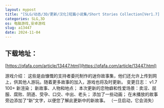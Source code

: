 ```yaml
---
layout: mypost
title: "[SLG/动态/3D/更新/汉化]短篇小说集/Short Stories Collection[Ver1.7][PC+安卓/700M]"
categories: SLG,3D
os: 电脑游戏,安卓游戏
slug: a13447
date: 2024-11-04
---
```


## 下载地址：

[https://qfafa.com/article/13447.html](https://qfafa.com/article/13447.html)

游戏介绍：
这些是由慷慨的支持者委托制作的迷你故事集，他们还允许上传到网上，供其他人游玩。随着更多故事的加入，游戏也将及时更新。
变更日志：
v1.7
100+ 新渲染；
新故事、人物和地点；
本次更新的恋物癖和性爱场景：卖淫、屈服、腐败、阴道、受孕、口交、中出、老头；
添加了一些动画；
在未播放的故事旁边添加了“新”文字，以便您了解此更新中的新故事。 （一旦启动，它会消失）